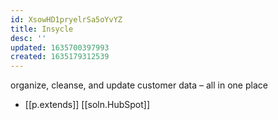 ```yaml
---
id: XsowHD1pryelrSa5oYvYZ
title: Insycle
desc: ''
updated: 1635700397993
created: 1635179312539
---
```



organize, cleanse, and update customer data – all in one place

- [[p.extends]] [[soln.HubSpot]]

